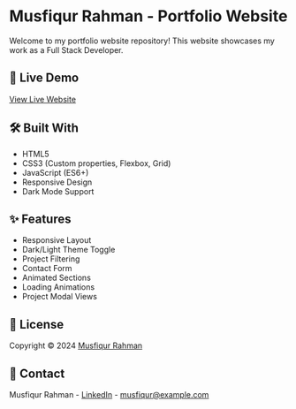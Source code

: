 # Musfiqur Rahman - Portfolio Website

Welcome to my portfolio website repository! This website showcases my work as a Full Stack Developer.

## 🚀 Live Demo
[View Live Website](https://your-netlify-url.netlify.app)

## 🛠️ Built With
- HTML5
- CSS3 (Custom properties, Flexbox, Grid)
- JavaScript (ES6+)
- Responsive Design
- Dark Mode Support

## ✨ Features
- Responsive Layout
- Dark/Light Theme Toggle
- Project Filtering
- Contact Form
- Animated Sections
- Loading Animations
- Project Modal Views

## 📝 License
Copyright © 2024 [Musfiqur Rahman](https://github.com/your-username)

## 🤝 Contact
Musfiqur Rahman - [LinkedIn](https://linkedin.com/in/musfiqur-rahman) - musfiqur@example.com 